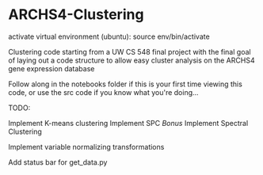 # ARCHS4-Clustering

activate virtual environment (ubuntu):
source env/bin/activate


Clustering code starting from a UW CS 548 final project with the final goal of laying out a code structure to allow easy cluster analysis on the ARCHS4 gene expression database

Follow along in the notebooks folder if this is your first time viewing this code, or use the src code if you know what you're doing...

TODO:

Implement K-means clustering
Implement SPC
*Bonus* Implement Spectral Clustering

Implement variable normalizing transformations

Add status bar for get_data.py

